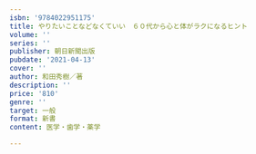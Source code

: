 ```yaml
---
isbn: '9784022951175'
title: やりたいことなどなくていい　６０代から心と体がラクになるヒント
volume: ''
series: ''
publisher: 朝日新聞出版
pubdate: '2021-04-13'
cover: ''
author: 和田秀樹／著
description: ''
price: '810'
genre: ''
target: 一般
format: 新書
content: 医学・歯学・薬学

---
```

